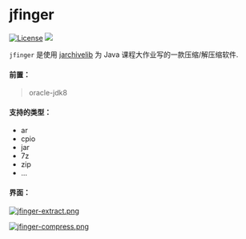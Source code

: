 # jfinger

[![License](https://img.shields.io/badge/license-WTFPL-ff69b4.svg)](https://github.com/sinofp/jfinger/blob/master/LICENSE)
![](https://img.shields.io/badge/version-0.1-brightgreen.svg)

`jfinger` 是使用 [jarchivelib](https://rauschig.org/jarchivelib/) 为 Java 课程大作业写的一款压缩/解压缩软件.

#### 前置：
>oracle-jdk8

#### 支持的类型：
- ar
- cpio
- jar
- 7z
- zip
- ...

#### 界面：
[![jfinger-extract.png](https://i.postimg.cc/Znf9mGnH/jfinger-extract.png)](https://postimg.cc/MfQZbryf)

[![jfinger-compress.png](https://i.postimg.cc/3WMBX0jz/jfinger-compress.png)](https://postimg.cc/wRVLHvGk)
